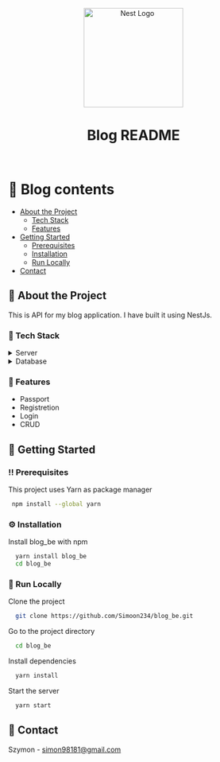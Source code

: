 <p align="center">
  <a href="http://nestjs.com/" target="blank"><img src="https://nestjs.com/img/logo-small.svg" width="200" alt="Nest Logo" /></a>
</p>

<!--
Hey, thanks for using the awesome-readme-template template.  
If you have any enhancements, then fork this project and create a pull request 
or just open an issue with the label "enhancement".

Don't forget to give this project a star for additional support ;)
Maybe you can mention me or this repo in the acknowledgements too
-->
<div align="center">

  <h1>Blog README</h1>

</div>

<br />

<!-- Table of Contents -->
# :notebook_with_decorative_cover: Blog contents

- [About the Project](#star2-about-the-project)
  * [Tech Stack](#space_invader-tech-stack)
  * [Features](#dart-features)
- [Getting Started](#toolbox-getting-started)
  * [Prerequisites](#bangbang-prerequisites)
  * [Installation](#gear-installation)
  * [Run Locally](#running-run-locally)
- [Contact](#handshake-contact)

  

<!-- About the Project -->
## :star2: About the Project
<p> This is API for my blog application. I have built it using NestJs.<p>


<!-- TechStack -->
### :space_invader: Tech Stack

<details>
  <summary>Server</summary>
  <ul>
    <li><a href="https://www.typescriptlang.org/">Typescript</a></li>
    <li><a href="https://nestjs.com/">Nest.js</a></li>
    <li><a href="https://typeorm.io/">TypeORM</a></li>    
  </ul>
</details>

<details>
<summary>Database</summary>
  <ul>
    <li><a href="https://www.mysql.com/">MySQL</a></li>
  </ul>
</details>


<!-- Features -->
### :dart: Features

- Passport
- Registretion
- Login
- CRUD

<!-- Getting Started -->
## 	:toolbox: Getting Started

<!-- Prerequisites -->
### :bangbang: Prerequisites

This project uses Yarn as package manager

```bash
 npm install --global yarn
```

<!-- Installation -->
### :gear: Installation

Install blog_be with npm

```bash
  yarn install blog_be
  cd blog_be
```
  

<!-- Run Locally -->
### :running: Run Locally

Clone the project

```bash
  git clone https://github.com/Simoon234/blog_be.git
```

Go to the project directory

```bash
  cd blog_be
```

Install dependencies

```bash
  yarn install
```

Start the server

```bash
  yarn start
```

<!-- Contact -->
## :handshake: Contact

Szymon - simon98181@gmail.com

